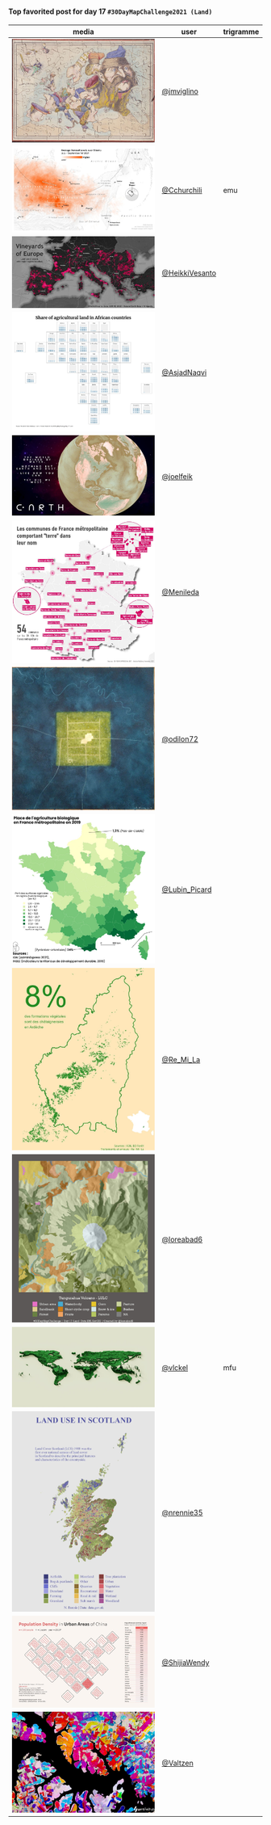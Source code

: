 #### Top favorited post for day 17 `#30DayMapChallenge2021 (Land)`

| media | user | trigramme |
|-------|------|-----------|
| ![image](../uploads/74d40fa9e7331b82cc04ff2df46dbe0f/image.png) |[@jmviglino](https://twitter.com/jmviglino/status/1460875028338294784)|  |
| ![image](../uploads/26d1b4c52ab0f1ec6051a4d58de5d8a4/image.png) |[@Cchurchili](https://twitter.com/Cchurchili/status/1461002219562708994)| emu |
| ![image](../uploads/4062694ba20f33a8037f7ed041e4089f/image.png) |[@HeikkiVesanto](https://twitter.com/HeikkiVesanto/status/1460910191021592579)|  |
| ![image](../uploads/6fa87e91d1f4e864f2bc91e8a4a65376/image.png) |[@AsjadNaqvi](https://twitter.com/AsjadNaqvi/status/1460899916499333125)|  |
| ![image](../uploads/bc1d2219472354f4ebff3a59f211ffdb/image.png) |[@joelfeik](https://twitter.com/joelfeik/status/1461207719243780096)|  |
| ![image](../uploads/231b269f5152c06c3260d1089aa7d937/image.png) |[@Menileda](https://twitter.com/Menileda/status/1460922190770188289)|  |
| ![image](../uploads/13c8ea51f45b00d3de11a2bb0346ed0d/image.png) |[@odilon72](https://twitter.com/odilon72/status/1460930856973918219)|  |
| ![image](../uploads/9501780fc11c30ab77a5d8d56e4b44ea/image.png) |[@Lubin_Picard](https://twitter.com/Lubin_Picard/status/1461056903052763150)|  |
| ![image](../uploads/ed2b6fbbdb042a317d1cdb4aeed48417/image.png) |[@Re_Mi_La](https://twitter.com/Re_Mi_La/status/1460906565121286147)|  |
| ![image](../uploads/0ac14a41deb290e69aa8d6a3c404ab5e/image.png) |[@loreabad6](https://twitter.com/loreabad6/status/1461008874195111942)|  |
| ![image](../uploads/645b1e3eac4aee5375d451079d8a7ea3/image.png) |[@vlckel](https://twitter.com/vlckel/status/1460998991517265924)| mfu |
| ![image](../uploads/b79923c17f46d3b6042ed77c8fbf6765/image.png) |[@nrennie35](https://twitter.com/nrennie35/status/1460975161033859075)|  |
| ![image](../uploads/1beb9df5107a5d6a4ee5b3f0269ad0cc/image.png) |[@ShijiaWendy](https://twitter.com/ShijiaWendy/status/1460780466416459789)|  |
| ![image](../uploads/b170ef1ad5617b2cc66899c4ac52c131/image.png) |[@Valtzen](https://twitter.com/Valtzen/status/1461072535576104962)|  |